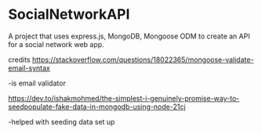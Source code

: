 # SocialNetworkAPI
A project that uses express.js, MongoDB, Mongoose ODM to create an API for a social network web app.


credits
https://stackoverflow.com/questions/18022365/mongoose-validate-email-syntax

-is email validator

https://dev.to/ishakmohmed/the-simplest-i-genuinely-promise-way-to-seedpopulate-fake-data-in-mongodb-using-node-21cj

-helped with seeding data set up